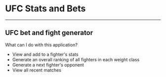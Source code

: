 # UFC Stats and Bets

---

## UFC bet and fight generator

What can I do with this application?
- View and add to a fighter's stats
- Generate an overall ranking of all fighters in each weight class
- Generate a next fighter's opponent
- View all recent matches
